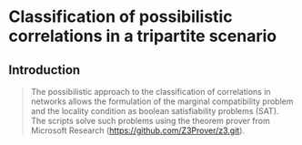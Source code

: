 # Classification of possibilistic correlations in a tripartite scenario

## Introduction

>The possibilistic approach to the classification of correlations in networks allows the formulation of the marginal compatibility problem and the locality condition as boolean satisfiability problems (SAT).
The scripts solve such problems using the theorem prover from Microsoft Research (https://github.com/Z3Prover/z3.git). 
